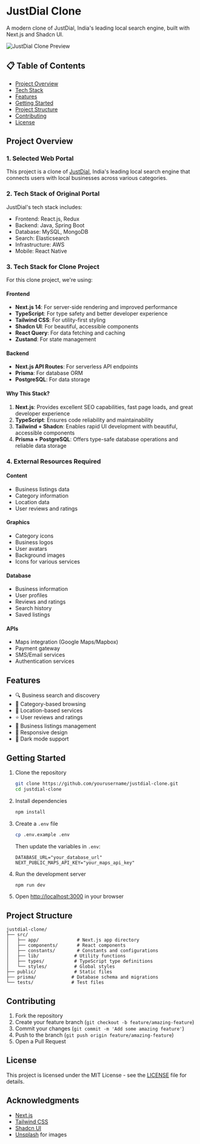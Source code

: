# JustDial Clone

A modern clone of JustDial, India's leading local search engine, built with Next.js and Shadcn UI.

![JustDial Clone Preview](https://images.unsplash.com/photo-1511795409834-432f7b0d1c6a)

## 📋 Table of Contents
- [Project Overview](#project-overview)
- [Tech Stack](#tech-stack)
- [Features](#features)
- [Getting Started](#getting-started)
- [Project Structure](#project-structure)
- [Contributing](#contributing)
- [License](#license)

## Project Overview

### 1. Selected Web Portal
This project is a clone of [JustDial](https://www.justdial.com/), India's leading local search engine that connects users with local businesses across various categories.

### 2. Tech Stack of Original Portal
JustDial's tech stack includes:
- Frontend: React.js, Redux
- Backend: Java, Spring Boot
- Database: MySQL, MongoDB
- Search: Elasticsearch
- Infrastructure: AWS
- Mobile: React Native

### 3. Tech Stack for Clone Project
For this clone project, we're using:

#### Frontend
- **Next.js 14**: For server-side rendering and improved performance
- **TypeScript**: For type safety and better developer experience
- **Tailwind CSS**: For utility-first styling
- **Shadcn UI**: For beautiful, accessible components
- **React Query**: For data fetching and caching
- **Zustand**: For state management

#### Backend
- **Next.js API Routes**: For serverless API endpoints
- **Prisma**: For database ORM
- **PostgreSQL**: For data storage

#### Why This Stack?
1. **Next.js**: Provides excellent SEO capabilities, fast page loads, and great developer experience
2. **TypeScript**: Ensures code reliability and maintainability
3. **Tailwind + Shadcn**: Enables rapid UI development with beautiful, accessible components
4. **Prisma + PostgreSQL**: Offers type-safe database operations and reliable data storage

### 4. External Resources Required

#### Content
- Business listings data
- Category information
- Location data
- User reviews and ratings

#### Graphics
- Category icons
- Business logos
- User avatars
- Background images
- Icons for various services

#### Database
- Business information
- User profiles
- Reviews and ratings
- Search history
- Saved listings

#### APIs
- Maps integration (Google Maps/Mapbox)
- Payment gateway
- SMS/Email services
- Authentication services

## Features

- 🔍 Business search and discovery
- 📂 Category-based browsing
- 📍 Location-based services
- ⭐ User reviews and ratings
- 📱 Business listings management
- 🎨 Responsive design
- 🌙 Dark mode support

## Getting Started

1. Clone the repository
   ```bash
   git clone https://github.com/yourusername/justdial-clone.git
   cd justdial-clone
   ```

2. Install dependencies
   ```bash
   npm install
   ```

3. Create a `.env` file
   ```bash
   cp .env.example .env
   ```
   Then update the variables in `.env`:
   ```
   DATABASE_URL="your_database_url"
   NEXT_PUBLIC_MAPS_API_KEY="your_maps_api_key"
   ```

4. Run the development server
   ```bash
   npm run dev
   ```

5. Open [http://localhost:3000](http://localhost:3000) in your browser

## Project Structure

```
justdial-clone/
├── src/
│   ├── app/              # Next.js app directory
│   ├── components/       # React components
│   ├── constants/        # Constants and configurations
│   ├── lib/             # Utility functions
│   ├── types/           # TypeScript type definitions
│   └── styles/          # Global styles
├── public/              # Static files
├── prisma/             # Database schema and migrations
└── tests/              # Test files
```

## Contributing

1. Fork the repository
2. Create your feature branch (`git checkout -b feature/amazing-feature`)
3. Commit your changes (`git commit -m 'Add some amazing feature'`)
4. Push to the branch (`git push origin feature/amazing-feature`)
5. Open a Pull Request

## License

This project is licensed under the MIT License - see the [LICENSE](LICENSE) file for details.

## Acknowledgments

- [Next.js](https://nextjs.org/)
- [Tailwind CSS](https://tailwindcss.com/)
- [Shadcn UI](https://ui.shadcn.com/)
- [Unsplash](https://unsplash.com/) for images
